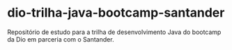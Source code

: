# dio-trilha-java-bootcamp-santander
Repositório de estudo para a trilha de desenvolvimento Java do bootcamp da Dio em parceria com o Santander.
